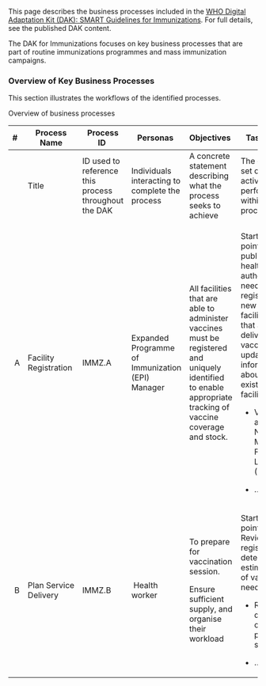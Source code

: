 This page describes the business processes included in the [WHO Digital
Adaptation Kit (DAK): SMART Guidelines for Immunizations](). 
For full details, see the published DAK content.

The DAK for Immunizations focuses on key business processes that are
part of routine immunizations programmes and mass immunization
campaigns.

### Overview of Key Business Processes 
This section illustrates the workflows of the identified processes.

Overview of business processes

<table>
<colgroup>
<col style="width: 4%" />
<col style="width: 8%" />
<col style="width: 13%" />
<col style="width: 24%" />
<col style="width: 26%" />
<col style="width: 23%" />
</colgroup>
<thead>
<tr class="header">
<th><strong>#</strong> </th>
<th><strong>Process Name</strong></th>
<th><strong>Process ID</strong> </th>
<th><strong>Personas</strong> </th>
<th><strong>Objectives</strong> </th>
<th><strong>Task Set</strong> </th>
</tr>
</thead>
<tbody>
<tr class="odd">
<td> </td>
<td>Title </td>
<td>ID used to reference this process throughout the DAK </td>
<td>Individuals interacting to complete the process </td>
<td>A concrete statement describing what the process seeks to
achieve </td>
<td>The general set of activities performed within the process </td>
</tr>
<tr class="even">
<td> A</td>
<td>Facility Registration </td>
<td>IMMZ.A</td>
<td>Expanded Programme of Immunization (EPI) Manager</td>
<td>All facilities that are able to administer vaccines must be
registered and uniquely identified to enable appropriate tracking of
vaccine coverage and stock.</td>
<td><p>Starting point: A public health authority needs to register new
facilities that are delivering vaccines or update information about
existing facilities.</p>
<ul>
<li><p>Validate against National Master Facility List (NMFL)</p></li>
</ul>
<ul>
<li><p>…</p></li>
</ul></td>
</tr>
<tr class="odd">
<td> B</td>
<td>Plan Service Delivery </td>
<td>IMMZ.B</td>
<td> Health worker</td>
<td><p>To prepare for vaccination session.</p>
<p>Ensure sufficient supply, and organise their workload</p></td>
<td><p>Starting point: Review register to determine estimates of vaccine
needs</p>
<ul>
<li><p>Record details on planning sheet</p></li>
</ul>
<ul>
<li><p>…</p></li>
</ul></td>
</tr>
</tbody>
</table>